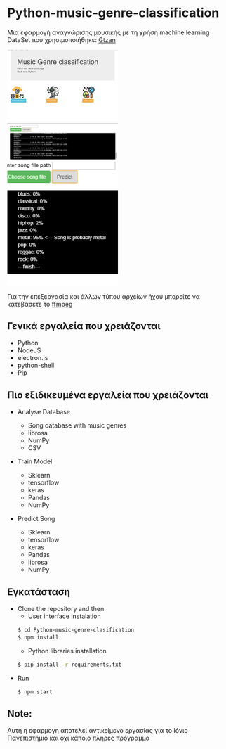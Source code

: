 # Python-music-genre-classification

Μια εφαρμογή αναγνώρισης μουσικής με τη χρήση machine learning <br>
DataSet που χρησιμοποιήθηκε: <a href="http://opihi.cs.uvic.ca/sound/genres.tar.gz">Gtzan</a>

<img src="/App screenshots/ForReadme.png" width="50%" />
<img src="/App screenshots/Screenshot_6.png" width="50%" />
<img src="/App screenshots/Screenshot_10.png" width="50%" />

Για την επεξεργασία και άλλων τύπου αρχείων ήχου μπορείτε να κατεβάσετε το <a href="https://ffmpeg.org/"> ffmpeg</a>

## Γενικά εργαλεία που χρειάζονται
  * Python
  * NodeJS
  * electron.js
  * python-shell
  * Pip
 
## Πιο εξιδικευμένα εργαλεία που χρειάζονται
  * Analyse Database
    * Song database with music genres
    * librosa
    * NumPy
    * CSV
   
  * Train Model
    * Sklearn
    * tensorflow
    * keras
    * Pandas
    * NumPy
    
  * Predict Song
    * Sklearn
    * tensorflow
    * keras
    * Pandas
    * librosa
    * NumPy  
    
## Εγκατάσταση
  * Clone the repository and then:
    * User interface instalation
	```sh
	$ cd Python-music-genre-clasification	
	$ npm install
	```
    * Python libraries installation
	```sh
	$ pip install -r requirements.txt	
	```
  * Run
	```sh
	$ npm start	
	```

## Note:

Αυτη η εφαρμογη αποτελεί αντικείμενο εργασίας για το Ιόνιο Πανεπιστήμιο και οχι κάποιο πλήρες πρόγραμμα

